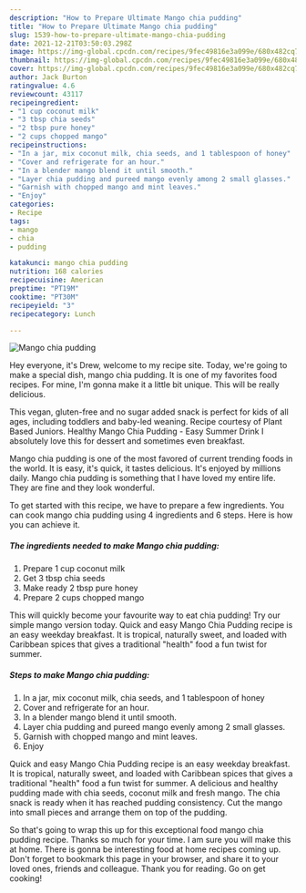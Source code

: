 ```yaml
---
description: "How to Prepare Ultimate Mango chia pudding"
title: "How to Prepare Ultimate Mango chia pudding"
slug: 1539-how-to-prepare-ultimate-mango-chia-pudding
date: 2021-12-21T03:50:03.298Z
image: https://img-global.cpcdn.com/recipes/9fec49816e3a099e/680x482cq70/mango-chia-pudding-recipe-main-photo.jpg
thumbnail: https://img-global.cpcdn.com/recipes/9fec49816e3a099e/680x482cq70/mango-chia-pudding-recipe-main-photo.jpg
cover: https://img-global.cpcdn.com/recipes/9fec49816e3a099e/680x482cq70/mango-chia-pudding-recipe-main-photo.jpg
author: Jack Burton
ratingvalue: 4.6
reviewcount: 43117
recipeingredient:
- "1 cup coconut milk"
- "3 tbsp chia seeds"
- "2 tbsp pure honey"
- "2 cups chopped mango"
recipeinstructions:
- "In a jar, mix coconut milk, chia seeds, and 1 tablespoon of honey"
- "Cover and refrigerate for an hour."
- "In a blender mango blend it until smooth."
- "Layer chia pudding and pureed mango evenly among 2 small glasses."
- "Garnish with chopped mango and mint leaves."
- "Enjoy"
categories:
- Recipe
tags:
- mango
- chia
- pudding

katakunci: mango chia pudding 
nutrition: 168 calories
recipecuisine: American
preptime: "PT19M"
cooktime: "PT30M"
recipeyield: "3"
recipecategory: Lunch

---
```



![Mango chia pudding](https://img-global.cpcdn.com/recipes/9fec49816e3a099e/680x482cq70/mango-chia-pudding-recipe-main-photo.jpg)

Hey everyone, it's Drew, welcome to my recipe site. Today, we're going to make a special dish, mango chia pudding. It is one of my favorites food recipes. For mine, I'm gonna make it a little bit unique. This will be really delicious.

This vegan, gluten-free and no sugar added snack is perfect for kids of all ages, including toddlers and baby-led weaning. Recipe courtesy of Plant Based Juniors. Healthy Mango Chia Pudding - Easy Summer Drink I absolutely love this for dessert and sometimes even breakfast.

Mango chia pudding is one of the most favored of current trending foods in the world. It is easy, it's quick, it tastes delicious. It's enjoyed by millions daily. Mango chia pudding is something that I have loved my entire life. They are fine and they look wonderful.


To get started with this recipe, we have to prepare a few ingredients. You can cook mango chia pudding using 4 ingredients and 6 steps. Here is how you can achieve it.

<!--inarticleads1-->

##### The ingredients needed to make Mango chia pudding:

1. Prepare 1 cup coconut milk
1. Get 3 tbsp chia seeds
1. Make ready 2 tbsp pure honey
1. Prepare 2 cups chopped mango


This will quickly become your favourite way to eat chia pudding! Try our simple mango version today. Quick and easy Mango Chia Pudding recipe is an easy weekday breakfast. It is tropical, naturally sweet, and loaded with Caribbean spices that gives a traditional &#34;health&#34; food a fun twist for summer. 

<!--inarticleads2-->

##### Steps to make Mango chia pudding:

1. In a jar, mix coconut milk, chia seeds, and 1 tablespoon of honey
1. Cover and refrigerate for an hour.
1. In a blender mango blend it until smooth.
1. Layer chia pudding and pureed mango evenly among 2 small glasses.
1. Garnish with chopped mango and mint leaves.
1. Enjoy


Quick and easy Mango Chia Pudding recipe is an easy weekday breakfast. It is tropical, naturally sweet, and loaded with Caribbean spices that gives a traditional &#34;health&#34; food a fun twist for summer. A delicious and healthy pudding made with chia seeds, coconut milk and fresh mango. The chia snack is ready when it has reached pudding consistency. Cut the mango into small pieces and arrange them on top of the pudding. 

So that's going to wrap this up for this exceptional food mango chia pudding recipe. Thanks so much for your time. I am sure you will make this at home. There is gonna be interesting food at home recipes coming up. Don't forget to bookmark this page in your browser, and share it to your loved ones, friends and colleague. Thank you for reading. Go on get cooking!
